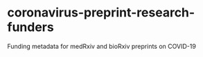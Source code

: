 # coronavirus-preprint-research-funders
Funding metadata for medRxiv and bioRxiv preprints on COVID-19
